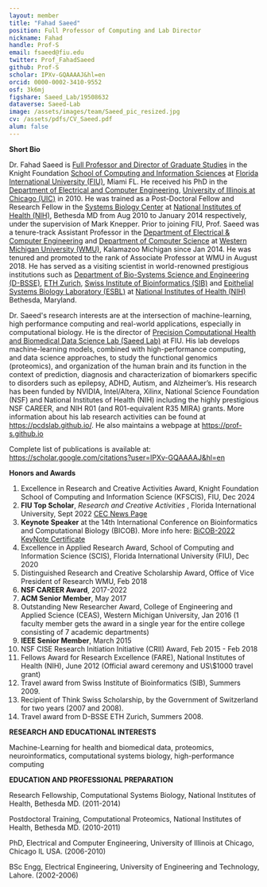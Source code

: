 ```yaml
---
layout: member
title: "Fahad Saeed"
position: Full Professor of Computing and Lab Director 
nickname: Fahad
handle: Prof-S
email: fsaeed@fiu.edu
twitter: Prof_FahadSaeed
github: Prof-S
scholar: IPXv-GQAAAAJ&hl=en
orcid: 0000-0002-3410-9552
osf: 3k6mj
figshare: Saeed_Lab/19508632
dataverse: Saeed-Lab
image: /assets/images/team/Saeed_pic_resized.jpg
cv: /assets/pdfs/CV_Saeed.pdf
alum: false
---
```

**Short Bio**

Dr. Fahad Saeed is [Full Professor and Director of Graduate Studies](https://www.cis.fiu.edu/faculty-staff/fahad-saeed/) in the Knight Foundation [School of Computing and Information Sciences](https://www.cis.fiu.edu/) at [Florida International University (FIU)](https://www.fiu.edu/), Miami FL. He received his PhD in the [Department of Electrical and Computer Engineering](https://www.ece.uic.edu/), [University of Illinois at Chicago (UIC)](http://www.uic.edu/uic/) in 2010. He was trained as a Post-Doctoral Fellow and Research Fellow in the [Systems Biology Center](https://esbl.nhlbi.nih.gov/) at [National Institutes of Health (NIH)](https://www.nih.gov/), Bethesda MD from Aug 2010 to January 2014 respectively, under the supervision of Mark Knepper. Prior to joining FIU, Prof. Saeed was a tenure-track Assistant Professor in the [Department of Electrical & Computer Engineering](https://wmich.edu/ece/) and [Department of Computer Science](http://wmich.edu/cs/) at [Western Michigan University (WMU)](http://wmich.edu/), Kalamazoo Michigan since Jan 2014. He was tenured and promoted to the rank of Associate Professor at WMU in August 2018. He has served as a visiting scientist in world-renowned prestigious institutions such as [Department of Bio-Systems Science and Engineering (D-BSSE)](http://www.bsse.ethz.ch/), [ETH Zurich](http://www.ethz.ch/index_EN), [Swiss Institute of Bioinformatics (SIB)](http://www.isb-sib.ch/) and  [Epithelial Systems Biology Laboratory (ESBL)](https://esbl.nhlbi.nih.gov/) at [National Institutes of Health (NIH)](http://www.nih.gov/) Bethesda, Maryland.

Dr. Saeed's research interests are at the intersection of machine-learning, high performance computing and real-world applications, especially in computational biology. He is the director of [Precision Computational Health and Biomedical Data Science Lab (Saeed Lab)](https://pcdslab.github.io/) at FIU. His lab develops machine-learning models, combined with high-performance computing, and data science approaches, to study the functional genomics (proteomics), and organization of the human brain and its function in the context of prediction, diagnosis and characterization of biomarkers specific to disorders such as epilepsy, ADHD, Autism, and Alzheimer’s. His research has been funded by NVIDIA, Intel/Altera, Xilinx, National Science Foundation (NSF) and National Institutes of Health (NIH) including the highly prestigious NSF CAREER, and NIH R01 (and R01-equivalent R35 MIRA) grants. More information about his lab research activities can be found at <https://pcdslab.github.io/>.
He also maintains a webpage at <https://prof-s.github.io>

Complete list of publications is available at: <https://scholar.google.com/citations?user=IPXv-GQAAAAJ&hl=en>

**Honors and Awards**

1. Excellence in Research and Creative Activities Award, Knight Foundation School of Computing and Information Science (KFSCIS), FIU, Dec 2024
3. **FIU Top Scholar**, _Research and Creative Activities_ , Florida International University, Sept 2022 [CEC News Page](https://cec.fiu.edu/2022/09/congratulations-to-the-college-of-engineering-computing-cec-faculty-named-fiu-top-scholars)
5. **Keynote Speaker** at the 14th International Conference on Bioinformatics and Computational Biology (BICOB). More info here: [BiCOB-2022](https://sce.uhcl.edu/bicob22/) [KeyNote Certificate](about:blank)
6. Excellence in Applied Research Award, School of Computing and Information Science (SCIS), Florida International University (FIU), Dec 2020
7. Distinguished Research and Creative Scholarship Award, Office of Vice President of Research WMU, Feb 2018
8. **NSF CAREER Award**, 2017-2022
9. **ACM Senior Member**, May 2017
10. Outstanding New Researcher Award, College of Engineering and Applied Science (CEAS), Western Michigan University, Jan 2016 (1 faculty member gets the award in a single year for the entire college consisting of 7 academic departments)
11. **IEEE Senior Member**, March 2015
12. NSF CISE Research Initiation Initiative (CRII) Award, Feb 2015 - Feb 2018
13. Fellows Award for Research Excellence (FARE), National Institutes of Health (NIH), June 2012 (Official award ceremony and US\\$1000 travel grant)
14. Travel award from Swiss Institute of Bioinformatics (SIB), Summers 2009.
15. Recipient of Think Swiss Scholarship, by the Government of Switzerland for two years (2007 and 2008).
16. Travel award from D-BSSE ETH Zurich, Summers 2008.

**RESEARCH AND EDUCATIONAL INTERESTS**

Machine-Learning for health and biomedical data, proteomics, neuroinformatics, computational systems biology, high-performance computing

**EDUCATION AND PROFESSIONAL PREPARATION**

Research Fellowship, Computational Systems Biology, National Institutes of Health, Bethesda MD. (2011-2014)

Postdoctoral Training, Computational Proteomics, National Institutes of Health, Bethesda MD. (2010-2011)

PhD, Electrical and Computer Engineering, University of Illinois at Chicago, Chicago IL USA. (2006-2010)

BSc Engg, Electrical Engineering, University of Engineering and Technology, Lahore. (2002-2006)
